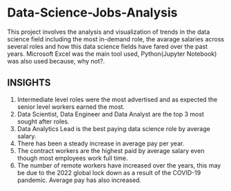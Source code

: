 # Data-Science-Jobs-Analysis
This project involves the analysis and visualization of trends in the data science field including the most in-demand role, the avarage salaries across several roles and how this data science fields have fared over the past years. Microsoft Excel was the main tool used, Python(Jupyter Notebook) was also  used because, why not?.
## INSIGHTS
1. Intermediate level roles were the most advertised and as expected the senior level workers earned the most.
2. Data Scientist, Data Engineer and Data Analyst are the top 3 most sought after roles.
3. Data Analytics Lead is the best paying data science role by average salary.
4. There has been a steady increase in average pay per year.
5. The contract workers are the highest paid by average salary even though most employees work full time.
6. The number of remote workers have increased over the years, this may be due to the 2022 global lock down as a result of the COVID-19 pandemic. Average pay has also increased.
